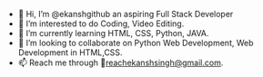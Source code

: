 - 👋 Hi, I’m @ekanshgithub an aspiring Full Stack Developer
- 👀 I’m interested to do Coding, Video Editing.
- 🌱 I’m currently learning HTML, CSS, Python, JAVA.
- 💞️ I’m looking to collaborate on Python Web Development, Web Development in HTML,CSS.
- 📫 Reach me through 📧reachekanshsingh@gmail.com.

<!---
ekanshgithub/ekanshgithub is a ✨ special ✨ repository because its `README.md` (this file) appears on your GitHub profile.
You can click the Preview link to take a look at your changes.
--->
